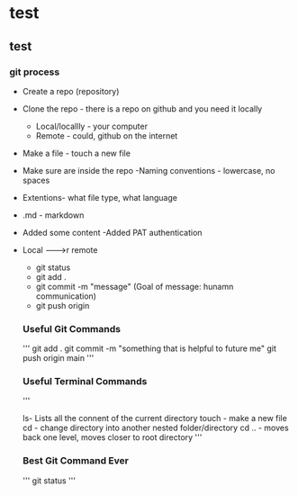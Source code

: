 # test

## test

### git process

- Create a repo (repository)
- Clone the repo - there is a repo on github and you need it locally
  - Local/locallly - your computer
  - Remote - could, github on the internet 
- Make a file - touch a new file
 - Make sure are inside the repo
 -Naming conventions - lowercase, no spaces
 - Extentions- what file type, what language
 - .md - markdown
 - Added some content 
 -Added PAT authentication
 - Local --->r remote
    - git status
    - git add .
    - git commit -m "message"  (Goal of message: hunamn communication)
    - git push origin 


    ### Useful Git Commands
    '''
    git add .
    git commit -m "something that is helpful to future me"
    git push origin main
    '''


    ### Useful Terminal Commands
    '''

    ls- Lists all the connent of the current directory
    touch - make a new file
    cd <name> - change directory into another nested folder/directory
    cd .. - moves back one level, moves closer to root directory
    '''

    ### Best Git Command Ever
    '''
    git status
    '''